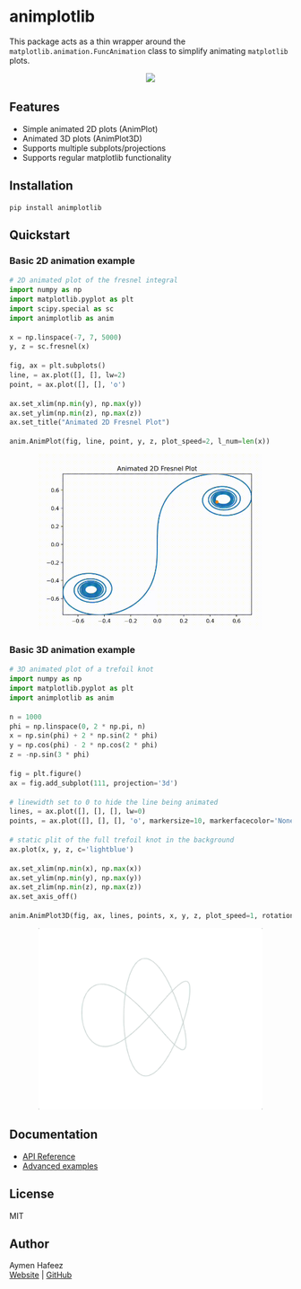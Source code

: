 # animplotlib

This package acts as a thin wrapper around the
`matplotlib.animation.FuncAnimation` class to simplify animating `matplotlib`
plots.

<center>
  <figure> 
    <img src="https://raw.githubusercontent.com/aymenhafeez/animplotlib/refs/heads/master/examples/gifs/lorenz_colour.gif" width="500"/> 
  </figure>
</center>

## Features

- Simple animated 2D plots (AnimPlot)
- Animated 3D plots (AnimPlot3D)
- Supports multiple subplots/projections
- Supports regular matplotlib functionality

## Installation

```
pip install animplotlib
```

## Quickstart

### Basic 2D animation example

```python
# 2D animated plot of the fresnel integral
import numpy as np
import matplotlib.pyplot as plt
import scipy.special as sc
import animplotlib as anim

x = np.linspace(-7, 7, 5000)
y, z = sc.fresnel(x)

fig, ax = plt.subplots()
line, = ax.plot([], [], lw=2)
point, = ax.plot([], [], 'o')

ax.set_xlim(np.min(y), np.max(y))
ax.set_ylim(np.min(z), np.max(z))
ax.set_title("Animated 2D Fresnel Plot")

anim.AnimPlot(fig, line, point, y, z, plot_speed=2, l_num=len(x))
```
<center>
  <figure> 
    <img src="https://raw.githubusercontent.com/aymenhafeez/animplotlib/refs/heads/master/examples/gifs/fresnel_2d.gif" width="400" /> 
  </figure>
</center>

### Basic 3D animation example

```python
# 3D animated plot of a trefoil knot
import numpy as np
import matplotlib.pyplot as plt
import animplotlib as anim

n = 1000
phi = np.linspace(0, 2 * np.pi, n)
x = np.sin(phi) + 2 * np.sin(2 * phi)
y = np.cos(phi) - 2 * np.cos(2 * phi)
z = -np.sin(3 * phi)

fig = plt.figure()
ax = fig.add_subplot(111, projection='3d')

# linewidth set to 0 to hide the line being animated
lines, = ax.plot([], [], [], lw=0)
points, = ax.plot([], [], [], 'o', markersize=10, markerfacecolor='None',)

# static plit of the full trefoil knot in the background
ax.plot(x, y, z, c='lightblue')

ax.set_xlim(np.min(x), np.max(x))
ax.set_ylim(np.min(y), np.max(y))
ax.set_zlim(np.min(z), np.max(z))
ax.set_axis_off()

anim.AnimPlot3D(fig, ax, lines, points, x, y, z, plot_speed=1, rotation_speed=0.36, p_num=1)
```
<center>
  <figure> 
    <img src="https://raw.githubusercontent.com/aymenhafeez/animplotlib/refs/heads/master/examples/gifs/trefoil-knot.gif" width="400" /> 
  </figure>
</center>

## Documentation

- [API Reference](https://github.com/aymenhafeez/animplotlib/blob/master/docs/API.md)
- [Advanced examples](https://aymenhafeez.github.io/animplotlib/)

## License

MIT

## Author

Aymen Hafeez  
[Website](https://aymenhafeez.github.io) |
[GitHub](https://github.com/aymenhafeez)
